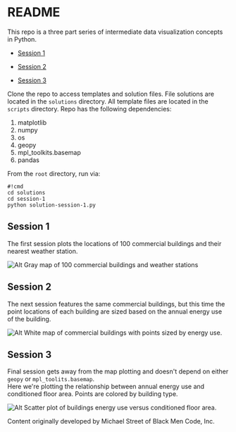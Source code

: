 # README #

This repo is a three part series of intermediate data visualization concepts in Python.

* [Session 1](#markdown-header-session-1)

* [Session 2](#markdown-header-session-2)

* [Session 3](#markdown-header-session-3)

Clone the repo to access templates and solution files.  File solutions are located 
in the `solutions` directory.  All template files are located in the
`scripts` directory.  Repo has the following dependencies:

1. matplotlib
2. numpy
3. os
4. geopy
5. mpl_toolkits.basemap
6. pandas

From the `root` directory, run via:

```
#!cmd
cd solutions
cd session-1
python solution-session-1.py
```


## Session 1

The first session plots the locations of 100 commercial buildings and their nearest weather
station.

![Alt Gray map of 100 commercial buildings and weather stations](https://bytebucket.org/blackmencode/bmc-core-data-vis/raw/f2e9ff12924d3e7455ee5f3b09773e8c54bfd6f3/figures/buildingslocs-session1.png)

## Session 2
The next session features the same commercial buildings, but this time the point locations of each
building are sized based on the annual energy use of the building.

![Alt White map of commercial buildings with points sized by energy use.](https://bytebucket.org/blackmencode/bmc-core-data-vis/raw/f2e9ff12924d3e7455ee5f3b09773e8c54bfd6f3/figures/buildingslocs-session2.png)

## Session 3
Final session gets away from the map plotting and doesn't depend on either `geopy` or `mpl_toolits.basemap`.  
Here we're plotting the relationship between annual energy use and conditioned floor area.  Points
are colored by building type.

![Alt Scatter plot of buildings energy use versus conditioned floor area.](https://bytebucket.org/blackmencode/bmc-core-data-vis/raw/f2e9ff12924d3e7455ee5f3b09773e8c54bfd6f3/figures/buildingsdata-session3.png)


Content originally developed by Michael Street of Black Men Code, Inc.